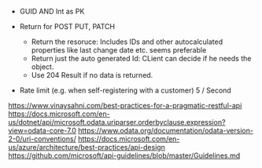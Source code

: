 * GUID AND Int as PK
* Return for  POST PUT, PATCH 
  * Return the resoruce: Includes IDs and other autocalculated properties like last change date etc. seems preferable
  * Return just the auto generated Id: CLient can decide if he needs the object.
  * Use 204 Result if no data is returned.


* Rate limit (e.g. when self-registering with a customer)  5 / Second

https://www.vinaysahni.com/best-practices-for-a-pragmatic-restful-api
https://docs.microsoft.com/en-us/dotnet/api/microsoft.odata.uriparser.orderbyclause.expression?view=odata-core-7.0
https://www.odata.org/documentation/odata-version-2-0/uri-conventions/
https://docs.microsoft.com/en-us/azure/architecture/best-practices/api-design
https://github.com/microsoft/api-guidelines/blob/master/Guidelines.md
